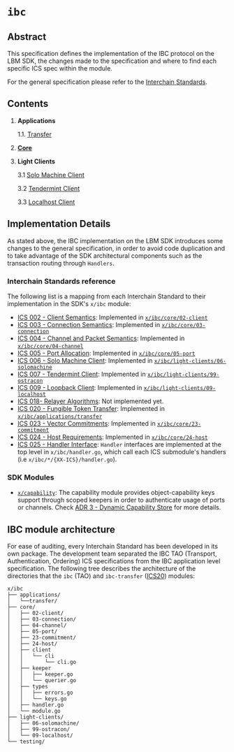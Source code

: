 <!--
order: 0
title: IBC Overview
parent:
  title: "ibc"
-->

# `ibc`

## Abstract

This specification defines the implementation of the IBC protocol on the LBM SDK, the
changes made to the specification and where to find each specific ICS spec within
the module.

For the general specification please refer to the [Interchain Standards](https://github.com/cosmos/ics).

## Contents

1. **Applications**

    1.1. [Transfer](./../applications/transfer/spec/README.md)
2. **[Core](./../core/spec/README.md)**
3. **Light Clients**

    3.1 [Solo Machine Client](./../light-clients/06-solomachine/spec/README.md)

    3.2 [Tendermint Client](./../light-clients/99-ostracon/spec/README.md)

    3.3 [Localhost Client](./../light-clients/09-localhost/spec/README.md)

## Implementation Details

As stated above, the IBC implementation on the LBM SDK introduces some changes
to the general specification, in order to avoid code duplication and to take
advantage of the SDK architectural components such as the transaction routing
through `Handlers`.

### Interchain Standards reference

The following list is a mapping from each Interchain Standard to their implementation
in the SDK's `x/ibc` module:

* [ICS 002 - Client Semantics](https://github.com/cosmos/ibc/tree/master/spec/core/ics-002-client-semantics): Implemented in [`x/ibc/core/02-client`](github.com/line/lbm-sdk/tree/main/x/ibc/core/02-client)
* [ICS 003 - Connection Semantics](https://github.com/cosmos/ibc/tree/master/spec/core/ics-003-connection-semantics): Implemented in [`x/ibc/core/03-connection`](github.com/line/lbm-sdk/tree/main/x/ibc/core/03-connection)
* [ICS 004 - Channel and Packet Semantics](https://github.com/cosmos/ibc/tree/master/spec/core/ics-004-channel-and-packet-semantics): Implemented in [`x/ibc/core/04-channel`](github.com/line/lbm-sdk/tree/main/x/ibc/core/04-channel)
* [ICS 005 - Port Allocation](https://github.com/cosmos/ics/blob/master/spec/core/ics-005-port-allocation): Implemented in [`x/ibc/core/05-port`](github.com/line/lbm-sdk/tree/main/x/ibc/core/05-port)
* [ICS 006 - Solo Machine Client](https://github.com/cosmos/ics/blob/master/spec/client/ics-006-solo-machine-client): Implemented in [`x/ibc/light-clients/06-solomachine`](https://github.com/line/lbm-sdk/tree/main/x/ibc/light-clients/06-solomachine)
* [ICS 007 - Tendermint Client](https://github.com/cosmos/ics/blob/master/spec/client/ics-099-ostracon-client): Implemented in [`x/ibc/light-clients/99-ostracon`](https://github.com/line/lbm-sdk/tree/main/x/ibc/light-clients/99-ostracon)
* [ICS 009 - Loopback Client](https://github.com/cosmos/ibc/tree/master/spec/client/ics-009-loopback-client):  Implemented in [`x/ibc/light-clients/09-localhost`](https://github.com/line/lbm-sdk/tree/main/x/ibc/light-clients/09-localhost)
* [ICS 018- Relayer Algorithms](https://github.com/cosmos/ibc/tree/master/spec/relayer/ics-018-relayer-algorithms): Not implemented yet.
* [ICS 020 - Fungible Token Transfer](https://github.com/cosmos/ibc/tree/master/spec/app/ics-020-fungible-token-transfer): Implemented in [`x/ibc/applications/transfer`](https://github.com/line/lbm-sdk/tree/main/x/ibc/applications/transfer)
* [ICS 023 - Vector Commitments](https://github.com/cosmos/ibc/tree/master/spec/core/ics-023-vector-commitments): Implemented in [`x/ibc/core/23-commitment`](github.com/line/lbm-sdk/tree/main/x/ibc/core/23-commitment)
* [ICS 024 - Host Requirements](https://github.com/cosmos/ics/tree/master/spec/core/ics-024-host-requirements): Implemented in [`x/ibc/core/24-host`](github.com/line/lbm-sdk/tree/main/x/ibc/core/24-host)
* [ICS 025 - Handler Interface](https://github.com/cosmos/ics/tree/master/spec/core/ics-025-handler-interface): `Handler` interfaces are implemented at the top level in `x/ibc/handler.go`,
which call each ICS submodule's handlers (i.e `x/ibc/*/{XX-ICS}/handler.go`).

### SDK Modules

* [`x/capability`](https://github.com/line/lbm-sdk/tree/main/x/capability): The capability module provides object-capability keys support through scoped keepers in order to authenticate usage of ports or channels. Check [ADR 3 - Dynamic Capability Store](../../../docs/architecture/adr-003-dynamic-capability-store.md) for more details.

## IBC module architecture

For ease of auditing, every Interchain Standard has been developed in its own
package. The development team separated the IBC TAO (Transport, Authentication, Ordering) ICS specifications from the IBC application level
specification. The following tree describes the architecture of the directories that
the `ibc` (TAO) and `ibc-transfer` ([ICS20](https://github.com/cosmos/ics/tree/master/spec/ics-020-fungible-token-transfer)) modules:

```shell
x/ibc
├── applications/
│   └──transfer/
├── core/
│   ├── 02-client/
│   ├── 03-connection/
│   ├── 04-channel/
│   ├── 05-port/
│   ├── 23-commitment/
│   ├── 24-host/
│   ├── client
│   │   └── cli
│   │       └── cli.go
│   ├── keeper
│   │   ├── keeper.go
│   │   └── querier.go
│   ├── types
│   │   ├── errors.go
│   │   └── keys.go
│   ├── handler.go
│   └── module.go
├── light-clients/
│   ├── 06-solomachine/
│   ├── 99-ostracon/
│   └── 09-localhost/
└── testing/
```
